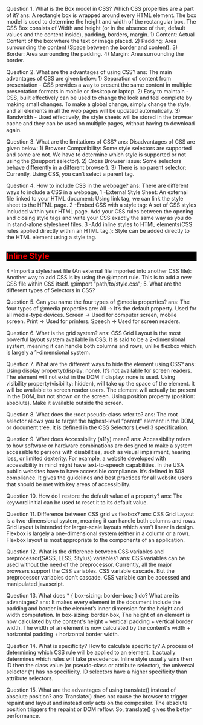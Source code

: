 Question 1. What is the Box model in CSS? Which CSS properties are a part of it?
ans: A rectangle box is wrapped around every HTML element. The box model is used to determine the height and width of the rectangular box. The CSS Box consists of Width and          height (or in the absence of that, default values and the content inside), padding, borders, margin.
     1) Content:  Actual Content of the box where the text or image placed.
     2) Padding: Area surrounding the content (Space between the border and content).
     3) Border: Area surrounding the padding.
     4) Margin: Area surrounding the border.

Question 2. What are the advantages of using CSS?
ans: The main advantages of CSS are given below:
     1) Separation of content from presentation - CSS provides a way to present the same content in multiple presentation formats in mobile or desktop or laptop.
     2) Easy to maintain - CSS, built effectively can be used to change the look and feel complete by making small changes. To make a global change, simply change the style,         and all elements in all the web pages will be updated automatically.
     3) Bandwidth - Used effectively, the style sheets will be stored in the browser cache and they can be used on multiple pages, without having to download again.

Question 3. What are the limitations of CSS?
ans: Disadvantages of CSS are given below:
     1) Browser Compatibility: Some style selectors are supported and some are not. We have to determine which style is supported or not using the @support selector).
     2) Cross Browser issue: Some selectors behave differently in a different browser).
     3) There is no parent selector: Currently, Using CSS, you can’t select a parent tag.

Question 4. How to include CSS in the webpage?
ans: There are different ways to include a CSS in a webpage, 
     1 -External Style Sheet: An external file linked to your HTML document: Using link tag, we can link the style sheet to the HTML page.
                                 <link rel="stylesheet" type="text/css" href="mystyles.css" />
     2 -Embed CSS with a style tag: A set of CSS styles included within your HTML page.
                                 <style type="text/css">
                                 /*Add style rules here*/
                                 </style>
        Add your CSS rules between the opening and closing style tags and write your CSS exactly the same way as you do in stand-alone stylesheet files.
     3 -Add inline styles to HTML elements(CSS rules applied directly within an HTML tag.): Style can be added directly to the HTML element using a style tag.
                                 <h2 style="color:red;background:black">Inline Style</h2>
     4 -Import a stylesheet file (An external file imported into another CSS file): Another way to add CSS is by using the @import rule. This is to add a new CSS file within         CSS itself.
                                  @import "path/to/style.css";
     5. What are the different types of Selectors in CSS?
 
Question 5. Can you name the four types of @media properties?
ans: The four types of @media properties are:
     All → It’s the default property. Used for all media-type devices.
     Screen → Used for computer screen, mobile screen.
     Print → Used for printers.
     Speech → Used for screen readers.

Question 6. What is the grid system?
ans: CSS Grid Layout is the most powerful layout system available in CSS. It is said to be a 2-dimensional system, meaning it can handle both columns and rows, unlike flexbox      which is largely a 1-dimensional system.

Question 7. What are the different ways to hide the element using CSS?
ans: Using display property(display: none). It’s not available for screen readers. The element will not exist in the DOM if display: none is used.
     Using visibility property(visibility: hidden), will take up the space of the element. It will be available to screen reader users. The element will actually be present        in the DOM, but not shown on the screen.
     Using position property (position: absolute). Make it available outside the screen.

Question 8. What does the :root pseudo-class refer to?
ans: The root selector allows you to target the highest-level “parent” element in the DOM, or document tree. It is defined in the CSS Selectors Level 3 specification.

Question 9. What does Accessibility (a11y) mean?
ans: Accessibility refers to how software or hardware combinations are designed to make a system accessible to persons with disabilities, such as visual impairment, hearing        loss, or limited dexterity.
     For example, a website developed with accessibility in mind might have text-to-speech capabilities. In the USA public websites have to have accessible compliance. It’s        defined in 508 compliance. It gives the guidelines and best practices for all website users that should be met with key areas of accessibility.

Question 10. How do I restore the default value of a property?
ans: The keyword initial can be used to reset it to its default value.

Question 11. Difference between CSS grid vs flexbox?
ans: CSS Grid Layout is a two-dimensional system, meaning it can handle both columns and rows. Grid layout is intended for larger-scale layouts which aren’t linear in design.
     Flexbox is largely a one-dimensional system (either in a column or a row). Flexbox layout is most appropriate to the components of an application.


Question 12. What is the difference between CSS variables and preprocessor(SASS, LESS, Stylus) variables?
ans: CSS variables can be used without the need of the preprocessor. Currently, all the major browsers support the CSS variables. 
     CSS variable cascade. But the preprocessor variables don’t cascade. 
     CSS variable can be accessed and manipulated javascript.


Question 13. What does * { box-sizing: border-box; } do? What are its advantages?
ans: It makes every element in the document include the padding and border in the element’s inner dimension for the height and width computation.  In box-sizing: border-box,      The height of an element is now calculated by the content's height + vertical padding + vertical border width.
     The width of an element is now calculated by the content's width + horizontal padding + horizontal border width.

Question 14. What is specificity? How to calculate specificity?
A process of determining which CSS rule will be applied to an element. It actually determines which rules will take precedence. Inline style usually wins then ID then the class value (or pseudo-class or attribute selector), the universal selector (*) has no specificity. ID selectors have a higher specificity than attribute selectors.

Question 15. What are the advantages of using translate() instead of absolute position?
ans: Translate() does not cause the browser to trigger repaint and layout and instead only acts on the compositor. The absolute position triggers the repaint or DOM reflow.        So, translate() gives the better performance.

